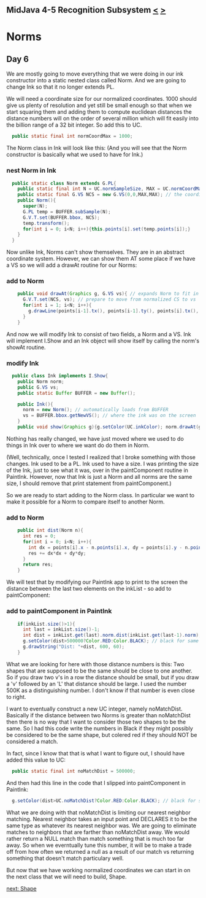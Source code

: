 ## MidJava 4-5 Recognition Subsystem [&LT;](MJ0404.md) [&GT;](MJ0406.md)
# Norms
## Day 6

We are mostly going to move everything that we were doing in our ink constructor into a static nested class called Norm. And we are going to change Ink so that it no longer extends PL.

We will need a coordinate size for our normalized coordinates. 1000 should give us plenty of resolution and yet still be small enough so that when we start squaring them and adding them to compute euclidean distances the distance numbers will on the order of several million which will fit easily into the billion range of a 32 bit integer. So add this to UC.

```java
  public static final int normCoordMax = 1000;
```

The Norm class in Ink will look like this: (And you will see that the Norm constructor is basically what we used to have for Ink.)

### nest Norm in Ink
```java
  public static class Norm extends G.PL{
    public static final int N = UC.normSampleSize, MAX = UC.normCoordMax;
    public static final G.VS NCS = new G.VS(0,0,MAX,MAX); // the coordinate box for Transforms
    public Norm(){
      super(N);
      G.PL temp = BUFFER.subSample(N);
      G.V.T.set(BUFFER.bbox, NCS);
      temp.transform();
      for(int i = 0; i<N; i++){this.points[i].set(temp.points[i]);}
    }
  }
```

Now unlike Ink, Norms can't show themselves. They are in an abstract coordinate system. However, we can show them AT some place if we have a VS so we will add a drawAt routine for our Norms:

### add to Norm
```java
    public void drawAt(Graphics g, G.VS vs){ // expands Norm to fit in vs
      G.V.T.set(NCS, vs); // prepare to move from normalized CS to vs
      for(int i = 1; i<N; i++){
        g.drawLine(points[i-1].tx(), points[i-1].ty(), points[i].tx(), points[i].ty());
      }
    }
```

And now we will modify Ink to consist of two fields, a Norm and a VS. Ink will implement I.Show and an Ink object will show itself by calling the norm's showAt routine.

### modify Ink
```java
  public class Ink implements I.Show{
    public Norm norm;
    public G.VS vs;
    public static Buffer BUFFER = new Buffer();

    public Ink(){
      norm = new Norm(); // automatically loads from BUFFER
      vs = BUFFER.bbox.getNewVS(); // where the ink was on the screen
    }
    public void show(Graphics g){g.setColor(UC.inkColor); norm.drawAt(g,vs);}     
```

Nothing has really changed, we have just moved where we used to do things in Ink over to where we want do do them in Norm. 

(Well, technically, once I tested I realized that I broke something with those changes. Ink used to be a PL. Ink used to have a size. I was printing the size of the Ink, just to see what it was, over in the paintComponent routine in PaintInk. However, now that Ink is just a Norm and all norms are the same size, I should remove that print statement from paintComponent.)

So we are ready to start adding to the Norm class. In particular we want to make it possible for a Norm to compare itself to another Norm.

### add to Norm
```java
    public int dist(Norm n){
      int res = 0;
      for(int i = 0; i<N; i++){
        int dx = points[i].x - n.points[i].x, dy = points[i].y - n.points[i].y;
        res += dx*dx + dy*dy;
      }
      return res;
    }
```

We will test that by modifying our PaintInk app to print to the screen the distance between the last two
elements on the inkList - so add to paintComponent:

### add to paintComponent in PaintInk
```java
    if(inkList.size()>1){
      int last = inkList.size()-1;
      int dist = inkList.get(last).norm.dist(inkList.get(last-1).norm);
      g.setColor(dist>500000?Color.RED:Color.BLACK); // black for same red for different
      g.drawString("Dist: "+dist, 600, 60);
    }
```

What we are looking for here with those distance numbers is this: Two shapes that are supposed to be the same should be close to one another. So if you draw two v's in a row the distance should be small, but if you draw a 'v' followed by an 'L' that distance should be large. I used the number 500K as a distinguishing number. I don't know if that number is even close to right.

I want to eventually construct a new UC integer, namely noMatchDist. Basically if the distance between two Norms is greater than noMatchDist then there is no way that I want to consider those two shapes to be the same. So I had this code write the numbers in Black if they might possibly be considered to be the same shape, but colered red if they should NOT be considered a match.

In fact, since I know that that is what I want to figure out, I should have added this value to UC:

```java
  public static final int noMatchDist = 500000;
```

And then had this line in the code that I slipped into paintComponent in PaintInk:

```java
  g.setColor(dist>UC.noMatchDist?Color.RED:Color.BLACK); // black for same red for different
```

What we are doing with that noMatchDist is limiting our nearest neighbor matching. Nearest neighbor takes an input point and DECLARES it to be the same type as whatever its nearest neighbor was. We are going to eliminate matches to neighbors that are farther than noMatchDist away. We would rather return a NULL match than match something that is much too far away. So when we everntually tune this number, it will be to make a trade off from how often we returned a null as a result of our match vs returning something that doesn't match particulary well.

But now that we have working normalized coordinates we can start in on the next class that we will need to build, Shape.

 [next: Shape](MJ0406.md)